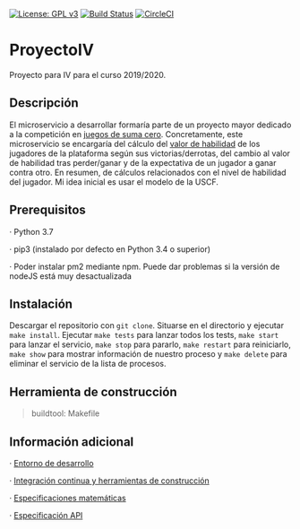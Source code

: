 [![License: GPL v3](https://img.shields.io/badge/License-GPLv3-blue.svg)](https://www.gnu.org/licenses/gpl-3.0) [![Build Status](https://travis-ci.org/davidluque1/ProyectoIV.svg?branch=master)](https://travis-ci.org/davidluque1/ProyectoIV) [![CircleCI](https://circleci.com/gh/davidluque1/ProyectoIV.svg?style=svg)](https://circleci.com/gh/davidluque1/ProyectoIV.svg?style=svg)

# ProyectoIV

Proyecto para IV para el curso 2019/2020.


## Descripción

El microservicio a desarrollar formaría parte de un proyecto mayor dedicado a la competición en [juegos de suma cero](https://en.wikipedia.org/wiki/Zero-sum_game). Concretamente, este microservicio se encargaría del cálculo del [valor de habilidad](https://en.wikipedia.org/wiki/Elo_rating_system) de los jugadores de la plataforma según sus victorias/derrotas, del cambio al valor de habilidad tras perder/ganar y de la expectativa de un jugador a ganar contra otro. En resumen, de cálculos relacionados con el nivel de habilidad del jugador. Mi idea inicial es usar el modelo de la USCF.


## Prerequisitos

· Python 3.7 

· pip3 (instalado por defecto en Python 3.4 o superior)

· Poder instalar pm2 mediante npm. Puede dar problemas si la versión de nodeJS está muy desactualizada

## Instalación

Descargar el repositorio con `git clone`. Situarse en el directorio y ejecutar `make install`. Ejecutar `make tests` para lanzar todos los tests, `make start` para lanzar el servicio, `make stop` para pararlo, `make restart` para reiniciarlo, `make show` para mostrar información de nuestro proceso y `make delete` para eliminar el servicio de la lista de procesos.




## Herramienta de construcción
> buildtool: Makefile

## Información adicional

· [Entorno de desarrollo](https://github.com/davidluque1/ProyectoIV/blob/master/docs/entorno.md)

· [Integración continua y herramientas de construcción](https://github.com/davidluque1/ProyectoIV/blob/master/docs/ci_herramientas_construccion.md)

· [Especificaciones matemáticas](https://github.com/davidluque1/ProyectoIV/blob/master/docs/especificaciones_matematicas.md)

· [Especificación API](https://github.com/davidluque1/ProyectoIV/blob/master/docs/especificacion_api.md)






